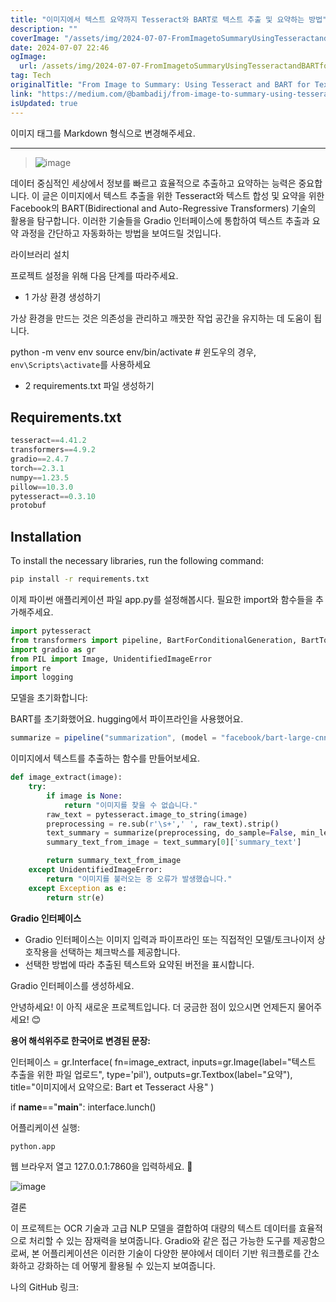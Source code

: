 ```yaml
---
title: "이미지에서 텍스트 요약까지 Tesseract와 BART로 텍스트 추출 및 요약하는 방법"
description: ""
coverImage: "/assets/img/2024-07-07-FromImagetoSummaryUsingTesseractandBARTforTextExtractionandSummary_0.png"
date: 2024-07-07 22:46
ogImage:
  url: /assets/img/2024-07-07-FromImagetoSummaryUsingTesseractandBARTforTextExtractionandSummary_0.png
tag: Tech
originalTitle: "From Image to Summary: Using Tesseract and BART for Text Extraction and Summary"
link: "https://medium.com/@bambadij/from-image-to-summary-using-tesseract-and-bart-for-text-extraction-and-summary-b74e6eb77f0b"
isUpdated: true
---
```


이미지 태그를 Markdown 형식으로 변경해주세요.

---

> ![image](/assets/img/2024-07-07-FromImagetoSummaryUsingTesseractandBARTforTextExtractionandSummary_0.png)

데이터 중심적인 세상에서 정보를 빠르고 효율적으로 추출하고 요약하는 능력은 중요합니다. 이 글은 이미지에서 텍스트 추출을 위한 Tesseract와 텍스트 합성 및 요약을 위한 Facebook의 BART(Bidirectional and Auto-Regressive Transformers) 기술의 활용을 탐구합니다. 이러한 기술들을 Gradio 인터페이스에 통합하여 텍스트 추출과 요약 과정을 간단하고 자동화하는 방법을 보여드릴 것입니다.

라이브러리 설치

프로젝트 설정을 위해 다음 단계를 따라주세요.

<div class="content-ad"></div>

- 1 가상 환경 생성하기

가상 환경을 만드는 것은 의존성을 관리하고 깨끗한 작업 공간을 유지하는 데 도움이 됩니다.

python -m venv env
source env/bin/activate # 윈도우의 경우, `env\Scripts\activate`를 사용하세요

- 2 requirements.txt 파일 생성하기

<div class="content-ad"></div>

## Requirements.txt

```js
tesseract==4.41.2
transformers==4.9.2
gradio==2.4.7
torch==2.3.1
numpy==1.23.5
pillow==10.3.0
pytesseract==0.3.10
protobuf
```

## Installation

To install the necessary libraries, run the following command:

```bash
pip install -r requirements.txt
```

<div class="content-ad"></div>

이제 파이썬 애플리케이션 파일 app.py를 설정해봅시다. 필요한 import와 함수들을 추가해주세요.

```python
import pytesseract
from transformers import pipeline, BartForConditionalGeneration, BartTokenizer
import gradio as gr
from PIL import Image, UnidentifiedImageError
import re
import logging
```

모델을 초기화합니다:

<div class="content-ad"></div>

BART를 초기화했어요. hugging에서 파이프라인을 사용했어요.

```js
summarize = pipeline("summarization", (model = "facebook/bart-large-cnn"));
```

이미지에서 텍스트를 추출하는 함수를 만들어보세요.

<div class="content-ad"></div>

```python
def image_extract(image):
    try:
        if image is None:
            return "이미지를 찾을 수 없습니다."
        raw_text = pytesseract.image_to_string(image)
        preprocessing = re.sub(r'\s+',' ', raw_text).strip()
        text_summary = summarize(preprocessing, do_sample=False, min_length=50, max_length=512)
        summary_text_from_image = text_summary[0]['summary_text']

        return summary_text_from_image
    except UnidentifiedImageError:
        return "이미지를 불러오는 중 오류가 발생했습니다."
    except Exception as e:
        return str(e)
```

**Gradio 인터페이스**

- Gradio 인터페이스는 이미지 입력과 파이프라인 또는 직접적인 모델/토크나이저 상호작용을 선택하는 체크박스를 제공합니다.
- 선택한 방법에 따라 추출된 텍스트와 요약된 버전을 표시합니다.

Gradio 인터페이스를 생성하세요.

<div class="content-ad"></div>

안녕하세요! 이 아직 새로운 프로젝트입니다. 더 궁금한 점이 있으시면 언제든지 물어주세요! 😊

**용어 해석위주로 한국어로 변경된 문장:**

인터페이스 = gr.Interface(
fn=image_extract,
inputs=gr.Image(label="텍스트 추출을 위한 파일 업로드", type='pil'),
outputs=gr.Textbox(label="요약"),
title="이미지에서 요약으로: Bart et Tesseract 사용"
)

if **name**=="**main**":
interface.lunch()

어플리케이션 실행:

```python
python.app
```

웹 브라우저 열고 127.0.0.1:7860을 입력하세요. 🌟

<div class="content-ad"></div>

![image](/assets/img/2024-07-07-FromImagetoSummaryUsingTesseractandBARTforTextExtractionandSummary_1.png)

결론

이 프로젝트는 OCR 기술과 고급 NLP 모델을 결합하여 대량의 텍스트 데이터를 효율적으로 처리할 수 있는 잠재력을 보여줍니다. Gradio와 같은 접근 가능한 도구를 제공함으로써, 본 어플리케이션은 이러한 기술이 다양한 분야에서 데이터 기반 워크플로를 간소화하고 강화하는 데 어떻게 활용될 수 있는지 보여줍니다.

나의 GitHub 링크:
